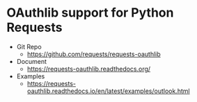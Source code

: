 # OAuthlib support for Python Requests

- Git Repo
  - https://github.com/requests/requests-oauthlib
- Document
  - https://requests-oauthlib.readthedocs.org/
- Examples
  - https://requests-oauthlib.readthedocs.io/en/latest/examples/outlook.html